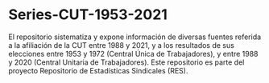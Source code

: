 # Series-CUT-1953-2021

El repositorio sistematiza y expone información de diversas fuentes referida a la afiliación de la CUT entre 1988 y 2021, y a los resultados de sus elecciones entre 1953 y 1972 (Central Única de Trabajadores), y entre 1988 y 2020 (Central Unitaria de Trabajadores).
Este repositorio es parte del proyecto Repositorio de Estadísticas Sindicales (RES).
